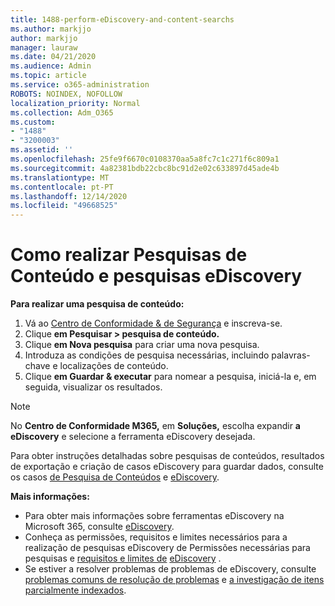 ```yaml
---
title: 1488-perform-eDiscovery-and-content-searchs
ms.author: markjjo
author: markjjo
manager: lauraw
ms.date: 04/21/2020
ms.audience: Admin
ms.topic: article
ms.service: o365-administration
ROBOTS: NOINDEX, NOFOLLOW
localization_priority: Normal
ms.collection: Adm_O365
ms.custom:
- "1488"
- "3200003"
ms.assetid: ''
ms.openlocfilehash: 25fe9f6670c0108370aa5a8fc7c1c271f6c809a1
ms.sourcegitcommit: 4a82381bdb22cbc8bc91d2e02c633897d45ade4b
ms.translationtype: MT
ms.contentlocale: pt-PT
ms.lasthandoff: 12/14/2020
ms.locfileid: "49668525"
---
```

# <a name="how-to-perform-content-searches-and-ediscovery-searches"></a>Como realizar Pesquisas de Conteúdo e pesquisas eDiscovery

**Para realizar uma pesquisa de conteúdo:**

1. Vá ao [Centro de Conformidade & de Segurança](https://protection.office.com) e inscreva-se.
2. Clique **em Pesquisar > pesquisa de conteúdo.**
3. Clique **em Nova pesquisa** para criar uma nova pesquisa.
4. Introduza as condições de pesquisa necessárias, incluindo palavras-chave e localizações de conteúdo.
5. Clique **em Guardar & executar** para nomear a pesquisa, iniciá-la e, em seguida, visualizar os resultados.

> [!NOTE]
> No **Centro de Conformidade M365,** em **Soluções,** escolha expandir **a eDiscovery** e selecione a ferramenta eDiscovery desejada.

Para obter instruções detalhadas sobre pesquisas de conteúdos, resultados de exportação e criação de casos eDiscovery para guardar dados, consulte os casos [de Pesquisa de Conteúdos](https://docs.microsoft.com/microsoft-365/compliance/content-search) e [eDiscovery](https://docs.microsoft.com/microsoft-365/compliance/ediscovery-cases).

**Mais informações:**

- Para obter mais informações sobre ferramentas eDiscovery na Microsoft 365, consulte [eDiscovery](https://docs.microsoft.com/microsoft-365/compliance/ediscovery).
- Conheça as permissões, requisitos e limites necessários para a realização de pesquisas eDiscovery de Permissões necessárias para pesquisas e [requisitos e limites de](https://docs.microsoft.com/microsoft-365/compliance/limits-for-content-search) [eDiscovery](https://docs.microsoft.com/microsoft-365/compliance/assign-ediscovery-permissions) .
- Se estiver a resolver problemas de problemas de eDiscovery, consulte [problemas comuns de resolução de problemas](https://docs.microsoft.com/microsoft-365/compliance/ediscovery-troubleshooting-common-issues) e [a investigação de itens parcialmente indexados](https://docs.microsoft.com/microsoft-365/compliance/investigating-partially-indexed-items-in-ediscovery).

